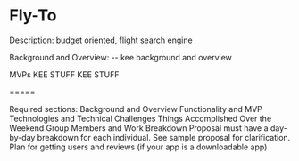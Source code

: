 # Fly-To

Description: budget oriented, flight search engine

Background and Overview:
-- kee background and overview 


MVPs
KEE STUFF
KEE STUFF

=====

Required sections:
Background and Overview
Functionality and MVP
Technologies and Technical Challenges
Things Accomplished Over the Weekend
Group Members and Work Breakdown
Proposal must have a day-by-day breakdown for each individual. See sample proposal for clarification.
Plan for getting users and reviews (if your app is a downloadable app)
